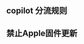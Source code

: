 <!--
 * @Author: igotp、podipod
 * @Date: 2024-08-02 03:19:52
 * @LastEditTime: 2024-08-02 03:22:42
 * @LastEditors: igotp
 * @Description: openwrt、app、web模块化集成
 * @FilePath: /Quantumult_X_rule/README.md
 * Copyright (c) 2017-2021 igotp.com <https://igotp.com>
-->
## copilot 分流规则
## 禁止Apple固件更新
